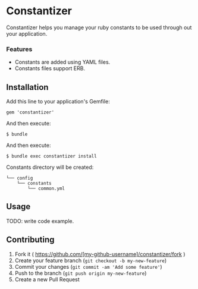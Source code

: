# Constantizer

Constantizer helps you manage your ruby constants to be used through out your application.

### Features

- Constants are added using YAML files.
- Constants files support ERB.

## Installation

Add this line to your application's Gemfile:

    gem 'constantizer'

And then execute:

    $ bundle

And then execute:

    $ bundle exec constantizer install

Constants directory will be created: 

    └── config
        └── constants
            └── common.yml

## Usage

TODO: write code example.

## Contributing

1. Fork it ( https://github.com/[my-github-username]/constantizer/fork )
2. Create your feature branch (`git checkout -b my-new-feature`)
3. Commit your changes (`git commit -am 'Add some feature'`)
4. Push to the branch (`git push origin my-new-feature`)
5. Create a new Pull Request
